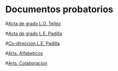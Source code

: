 # Documentos probatorios

#[Acta de grado L.O. Tellez](https://github.com/ja-vazquez/Tex_doctos/blob/master/Osvaldo.pdf)

#[Acta de grado L.E. Padilla](https://github.com/ja-vazquez/Tex_doctos/blob/master/Padilla_tesis.pdf)

#[Co-direccion L.E. Padilla](https://github.com/ja-vazquez/Tex_doctos/blob/master/Constancia-Coodireccion_Padilla_Albores_Luis_Enrique.pdf)

#[Arts. Alfabeticos](https://github.com/ja-vazquez/Tex_doctos/blob/master/AlbertoLetter.pdf)

#[Arts. Colaboracion](https://github.com/ja-vazquez/Tex_doctos/blob/master/Vazquez.pdf)